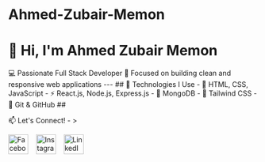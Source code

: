# Ahmed-Zubair-Memon
# 👋 Hi, I'm Ahmed Zubair Memon 
💻 Passionate Full Stack Developer   🎯 Focused on building clean and responsive web applications  ---  ## 🚀 Technologies I Use - 🧱 HTML, CSS, JavaScript   - ⚡ React.js, Node.js, Express.js   - 💾 MongoDB   - 🎨 Tailwind CSS   - 🧰 Git &amp; GitHub ## 

📫 Let's Connect! - > 

  <p align="left">
  <a href="https://facebook.com/ahmedzubair.memon.526" target="_blank" style="text-decoration: none; display: inline-block;">
    <img src="https://cdn.jsdelivr.net/gh/devicons/devicon/icons/facebook/facebook-original.svg" alt="Facebook" width="40" height="40" style="vertical-align: middle; margin: 0; padding: 0; display: block;"/>
  </a>
  &nbsp;&nbsp;
  <a href="https://instagram.com/ahmed.zubair.memon" target="_blank" style="text-decoration: none; display: inline-block;">
    <img src="https://upload.wikimedia.org/wikipedia/commons/9/95/Instagram_logo_2022.svg" alt="Instagram" width="40" height="40" style="vertical-align: middle; margin: 0; padding: 0; display: block;"/>
  </a>
  &nbsp;&nbsp;
  <a href="https://linkedin.com/in/ahmedzubairmemon" target="_blank" style="text-decoration: none; display: inline-block;">
    <img src="https://cdn.jsdelivr.net/gh/devicons/devicon/icons/linkedin/linkedin-original.svg" alt="LinkedIn" width="40" height="40" style="vertical-align: middle; margin: 0; padding: 0; display: block;"/>
  </a>
</p>
